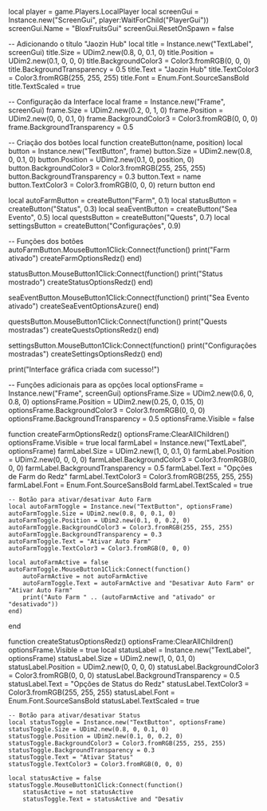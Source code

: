 local player = game.Players.LocalPlayer
local screenGui = Instance.new("ScreenGui", player:WaitForChild("PlayerGui"))
screenGui.Name = "BloxFruitsGui"
screenGui.ResetOnSpawn = false

-- Adicionando o título "Jaozin Hub"
local title = Instance.new("TextLabel", screenGui)
title.Size = UDim2.new(0.8, 0, 0.1, 0)
title.Position = UDim2.new(0.1, 0, 0, 0)
title.BackgroundColor3 = Color3.fromRGB(0, 0, 0)
title.BackgroundTransparency = 0.5
title.Text = "Jaozin Hub"
title.TextColor3 = Color3.fromRGB(255, 255, 255)
title.Font = Enum.Font.SourceSansBold
title.TextScaled = true

-- Configuração da Interface
local frame = Instance.new("Frame", screenGui)
frame.Size = UDim2.new(0.2, 0, 1, 0)
frame.Position = UDim2.new(0, 0, 0.1, 0)
frame.BackgroundColor3 = Color3.fromRGB(0, 0, 0)
frame.BackgroundTransparency = 0.5

-- Criação dos botões
local function createButton(name, position)
    local button = Instance.new("TextButton", frame)
    button.Size = UDim2.new(0.8, 0, 0.1, 0)
    button.Position = UDim2.new(0.1, 0, position, 0)
    button.BackgroundColor3 = Color3.fromRGB(255, 255, 255)
    button.BackgroundTransparency = 0.3
    button.Text = name
    button.TextColor3 = Color3.fromRGB(0, 0, 0)
    return button
end

local autoFarmButton = createButton("Farm", 0.1)
local statusButton = createButton("Status", 0.3)
local seaEventButton = createButton("Sea Evento", 0.5)
local questsButton = createButton("Quests", 0.7)
local settingsButton = createButton("Configurações", 0.9)

-- Funções dos botões
autoFarmButton.MouseButton1Click:Connect(function()
    print("Farm ativado")
    createFarmOptionsRedz()
end)

statusButton.MouseButton1Click:Connect(function()
    print("Status mostrado")
    createStatusOptionsRedz()
end)

seaEventButton.MouseButton1Click:Connect(function()
    print("Sea Evento ativado")
    createSeaEventOptionsAzure()
end)

questsButton.MouseButton1Click:Connect(function()
    print("Quests mostradas")
    createQuestsOptionsRedz()
end)

settingsButton.MouseButton1Click:Connect(function()
    print("Configurações mostradas")
    createSettingsOptionsRedz()
end)

print("Interface gráfica criada com sucesso!")

-- Funções adicionais para as opções
local optionsFrame = Instance.new("Frame", screenGui)
optionsFrame.Size = UDim2.new(0.6, 0, 0.8, 0)
optionsFrame.Position = UDim2.new(0.25, 0, 0.15, 0)
optionsFrame.BackgroundColor3 = Color3.fromRGB(0, 0, 0)
optionsFrame.BackgroundTransparency = 0.5
optionsFrame.Visible = false

function createFarmOptionsRedz()
    optionsFrame:ClearAllChildren()
    optionsFrame.Visible = true
    local farmLabel = Instance.new("TextLabel", optionsFrame)
    farmLabel.Size = UDim2.new(1, 0, 0.1, 0)
    farmLabel.Position = UDim2.new(0, 0, 0, 0)
    farmLabel.BackgroundColor3 = Color3.fromRGB(0, 0, 0)
    farmLabel.BackgroundTransparency = 0.5
    farmLabel.Text = "Opções de Farm do Redz"
    farmLabel.TextColor3 = Color3.fromRGB(255, 255, 255)
    farmLabel.Font = Enum.Font.SourceSansBold
    farmLabel.TextScaled = true

    -- Botão para ativar/desativar Auto Farm
    local autoFarmToggle = Instance.new("TextButton", optionsFrame)
    autoFarmToggle.Size = UDim2.new(0.8, 0, 0.1, 0)
    autoFarmToggle.Position = UDim2.new(0.1, 0, 0.2, 0)
    autoFarmToggle.BackgroundColor3 = Color3.fromRGB(255, 255, 255)
    autoFarmToggle.BackgroundTransparency = 0.3
    autoFarmToggle.Text = "Ativar Auto Farm"
    autoFarmToggle.TextColor3 = Color3.fromRGB(0, 0, 0)

    local autoFarmActive = false
    autoFarmToggle.MouseButton1Click:Connect(function()
        autoFarmActive = not autoFarmActive
        autoFarmToggle.Text = autoFarmActive and "Desativar Auto Farm" or "Ativar Auto Farm"
        print("Auto Farm " .. (autoFarmActive and "ativado" or "desativado"))
    end)
end

function createStatusOptionsRedz()
    optionsFrame:ClearAllChildren()
    optionsFrame.Visible = true
    local statusLabel = Instance.new("TextLabel", optionsFrame)
    statusLabel.Size = UDim2.new(1, 0, 0.1, 0)
    statusLabel.Position = UDim2.new(0, 0, 0, 0)
    statusLabel.BackgroundColor3 = Color3.fromRGB(0, 0, 0)
    statusLabel.BackgroundTransparency = 0.5
    statusLabel.Text = "Opções de Status do Redz"
    statusLabel.TextColor3 = Color3.fromRGB(255, 255, 255)
    statusLabel.Font = Enum.Font.SourceSansBold
    statusLabel.TextScaled = true

    -- Botão para ativar/desativar Status
    local statusToggle = Instance.new("TextButton", optionsFrame)
    statusToggle.Size = UDim2.new(0.8, 0, 0.1, 0)
    statusToggle.Position = UDim2.new(0.1, 0, 0.2, 0)
    statusToggle.BackgroundColor3 = Color3.fromRGB(255, 255, 255)
    statusToggle.BackgroundTransparency = 0.3
    statusToggle.Text = "Ativar Status"
    statusToggle.TextColor3 = Color3.fromRGB(0, 0, 0)

    local statusActive = false
    statusToggle.MouseButton1Click:Connect(function()
        statusActive = not statusActive
        statusToggle.Text = statusActive and "Desativ
